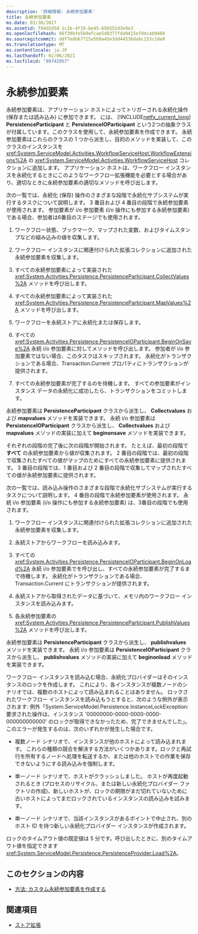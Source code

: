 ```yaml
---
description: '詳細情報: 永続参加要素'
title: 永続参加要素
ms.date: 03/30/2017
ms.assetid: f84d2d5d-1c1b-4f19-be45-65b552d3e9e3
ms.openlocfilehash: 66f39bfe5b9efcae5d8377fda9415efd4cab9468
ms.sourcegitcommit: ddf7edb67715a5b9a45e3dd44536dabc153c1de0
ms.translationtype: MT
ms.contentlocale: ja-JP
ms.lasthandoff: 02/06/2021
ms.locfileid: "99742057"
---
```

# <a name="persistence-participants"></a>永続参加要素

永続参加要素は、アプリケーション ホストによってトリガーされる永続化操作 (保存または読み込み) に参加できます。 には、 [!INCLUDE[netfx_current_long](../../../includes/netfx-current-long-md.md)] **PersistenceParticipant** と **PersistenceIOParticipant** という2つの抽象クラスが付属しています。このクラスを使用して、永続参加要素を作成できます。 永続参加要素はこれらのクラスの 1 つから派生し、目的のメソッドを実装して、このクラスのインスタンスを <xref:System.ServiceModel.Activities.WorkflowServiceHost.WorkflowExtensions%2A> の <xref:System.ServiceModel.Activities.WorkflowServiceHost> コレクションに追加します。 アプリケーション ホストは、ワークフロー インスタンスを永続化するときにこのようなワークフロー拡張機能を必要とする場合があり、適切なときに永続参加要素の適切なメソッドを呼び出します。  
  
 次の一覧では、永続化 (保存) 操作のさまざまな段階で永続化サブシステムが実行するタスクについて説明します。 3 番目および 4 番目の段階で永続参加要素が使用されます。 参加要素が i/o 参加要素 (i/o 操作にも参加する永続参加要素) である場合、参加者は6番目のステージでも使用されます。  
  
1. ワークフロー状態、ブックマーク、マップされた変数、およびタイムスタンプなどの組み込みの値を収集します。  
  
2. ワークフロー インスタンスに関連付けられた拡張コレクションに追加された永続参加要素を収集します。  
  
3. すべての永続参加要素によって実装された <xref:System.Activities.Persistence.PersistenceParticipant.CollectValues%2A> メソッドを呼び出します。  
  
4. すべての永続参加要素によって実装された <xref:System.Activities.Persistence.PersistenceParticipant.MapValues%2A> メソッドを呼び出します。  
  
5. ワークフローを永続ストアに永続化または保存します。  
  
6. すべての <xref:System.Activities.Persistence.PersistenceIOParticipant.BeginOnSave%2A> 永続 i/o 参加要素に対してメソッドを呼び出します。 参加者が i/o 参加要素ではない場合、このタスクはスキップされます。 永続化がトランザクションである場合、Transaction.Current プロパティにトランザクションが提供されます。  
  
7. すべての永続参加要素が完了するのを待機します。 すべての参加要素がインスタンス データの永続化に成功したら、トランザクションをコミットします。  
  
 永続参加要素は **PersistenceParticipant** クラスから派生し、 **Collectvalues** および **mapvalues** メソッドを実装できます。 永続 i/o 参加要素は **PersistenceIOParticipant** クラスから派生し、 **Collectvalues** および **mapvalues** メソッドの実装に加えて **beginonsave** メソッドを実装できます。  
  
 それぞれの段階の完了後に次の段階が開始されます。 たとえば、最初の段階で **すべて** の永続参加要素から値が収集されます。 2 番目の段階では、最初の段階で収集されたすべての値がマップのためにすべての永続参加要素に提供されます。 3 番目の段階では、1 番目および 2 番目の段階で収集してマップされたすべての値が永続参加要素に提供されます。  
  
 次の一覧では、読み込み操作のさまざまな段階で永続化サブシステムが実行するタスクについて説明します。 4 番目の段階で永続参加要素が使用されます。 永続 i/o 参加要素 (i/o 操作にも参加する永続参加要素) は、3番目の段階でも使用されます。  
  
1. ワークフロー インスタンスに関連付けられた拡張コレクションに追加された永続参加要素を収集します。  
  
2. 永続ストアからワークフローを読み込みます。  
  
3. すべての <xref:System.Activities.Persistence.PersistenceIOParticipant.BeginOnLoad%2A> 永続 i/o 参加要素でを呼び出し、すべての永続参加要素が完了するまで待機します。 永続化がトランザクションである場合、Transaction.Current にトランザクションが提供されます。  
  
4. 永続ストアから取得されたデータに基づいて、メモリ内のワークフロー インスタンスを読み込みます。  
  
5. 各永続参加要素の <xref:System.Activities.Persistence.PersistenceParticipant.PublishValues%2A> メソッドを呼び出します。  
  
 永続参加要素は **PersistenceParticipant** クラスから派生し、 **publishvalues** メソッドを実装できます。 永続 i/o 参加要素は **PersistenceIOParticipant** クラスから派生し、 **publishvalues** メソッドの実装に加えて **beginonload** メソッドを実装できます。  
  
 ワークフロー インスタンスを読み込む場合、永続化プロバイダーはそのインスタンスのロックを作成します。 これにより、各インスタンスが複数ノードのシナリオでは、複数のホストによって読み込まれることはありません。 ロックされたワークフロー インスタンスを読み込もうとすると、次のような例外が表示されます: 例外「System.ServiceModel.Persistence.InstanceLockException: 要求された操作は、インスタンス '00000000-0000-0000-0000-000000000000' のロックが取得できなかったため、完了できませんでした」。 このエラーが発生するのは、次のいずれかが発生した場合です。  
  
- 複数ノード シナリオで、インスタンスが他のホストによって読み込まれます。  これらの種類の競合を解決する方法がいくつかあります。ロックと再試行を所有するノードへ処理を転送するか、または他のホストでの作業を保存できないようにする読み込みを強制します。  
  
- 単一ノード シナリオで、ホストがクラッシュしました。  ホストが再度起動されるとき (プロセスのリサイクル、または新しい永続化プロバイダー ファクトリの作成)、新しいホストが、ロックの期限がまだ切れていないために古いホストによってまだロックされているインスタンスの読み込みを試みます。  
  
- 単一ノード シナリオで、当該インスタンスがあるポイントで中止され、別のホスト ID を持つ新しい永続化プロバイダー インスタンスが作成されます。  
  
 ロックのタイムアウト値の既定値は 5 分です。呼び出したときに、別のタイムアウト値を指定できます <xref:System.ServiceModel.Persistence.PersistenceProvider.Load%2A>。  
  
## <a name="in-this-section"></a>このセクションの内容  
  
- [方法: カスタム永続参加要素を作成する](how-to-create-a-custom-persistence-participant.md)  
  
## <a name="see-also"></a>関連項目

- [ストア拡張](store-extensibility.md)
